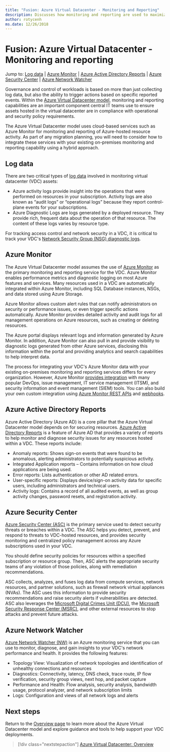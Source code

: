 ```yaml
---
title: "Fusion: Azure Virtual Datacenter - Monitoring and Reporting" 
description: Discusses how monitoring and reporting are used to maximize policy compliance of workloads and resources host in an Azure Virtual Datacenter
author: rotycenh
ms.date: 12/26/2018
---
```

# Fusion: Azure Virtual Datacenter - Monitoring and reporting

Jump to: [Log data](#log-data) | [Azure Monitor](#azure-monitor) | [Azure Active Directory Reports](#azure-active-directory-reports) | [Azure Security Center](#azure-security-center) | [Azure Network Watcher](#azure-network-watcher)

Governance and control of workloads is based on more than just collecting log data, but also the ability to trigger actions based on specific reported events. Within the [Azure Virtual Datacenter model](../virtual-datacenter/overview.md), monitoring and reporting capabilities are an important component central IT teams use to ensure assets hosted in the virtual datacenter are in compliance with operational and security policy requirements.

The Azure Virtual Datacenter model uses cloud-based services such as Azure Monitor for monitoring and reporting of Azure-hosted resource activity. As part of any migration planning, you will need to consider how to integrate these services with your existing on-premises monitoring and reporting capability using a hybrid approach.

## Log data

There are two critical types of [log data](https://docs.microsoft.com/en-us/azure/security/azure-log-audit) involved in monitoring virtual datacenter (VDC) assets:

- Azure activity logs provide insight into the operations that were performed on resources in your subscription. Activity logs are also known as “audit logs” or “operational logs” because they report control-plane events for your subscriptions.
- Azure Diagnostic Logs are logs generated by a deployed resource. They provide rich, frequent data about the operation of that resource. The content of these logs varies by resource type.

For tracking access control and network security in a VDC, it is critical to track your VDC's [Network Security Group (NSG) diagnostic logs](https://docs.microsoft.com/en-us/azure/virtual-network/virtual-network-nsg-manage-log).

## Azure Monitor

The Azure Virtual Datacenter model assumes the use of [Azure Monitor](https://docs.microsoft.com/en-us/azure/azure-monitor/overview) as the primary monitoring and reporting service for the VDC. Azure Monitor enables performance metrics and diagnostic logging on most Azure features and services. Many resources used in a VDC are automatically integrated within Azure Monitor, including SQL Database instances, NSGs, and data stored using Azure Storage.

Azure Monitor allows custom alert rules that can notify administrators on security or performance issues, or even trigger specific actions automatically. Azure Monitor provides detailed activity and audit logs for all management operations on Azure resources, such as creating or deleting resources.

The Azure portal displays relevant logs and information generated by Azure Monitor. In addition, Azure Monitor can also pull in and provide visibility to diagnostic logs generated from other Azure services, disclosing this information within the portal and providing analytics and search capabilities to help interpret data.

The process for integrating your VDC's Azure Monitor data with your existing on-premises monitoring and reporting services differs for every organization. However, Azure Monitor [provides integration](https://docs.microsoft.com/en-us/azure/monitoring-and-diagnostics/monitoring-partners) with many popular DevOps, issue management, IT service management (ITSM), and security information and event management (SIEM) tools. You can also build your own custom integration using [Azure Monitor REST APIs](#https://docs.microsoft.com/en-us/azure/monitoring-and-diagnostics/monitoring-rest-api-walkthrough) and [webhooks](#https://docs.microsoft.com/en-us/azure/monitoring-and-diagnostics/insights-webhooks-alerts).

## Azure Active Directory Reports

Azure Active Directory (Azure AD) is a core pillar that the Azure Virtual Datacenter model depends on for securing resources. [Azure Active Directory Reports](https://docs.microsoft.com/en-us/azure/active-directory/reports-monitoring/overview-reports) is a feature of Azure AD that provides a variety of reports to help monitor and diagnose security issues for any resources hosted within a VDC. These reports include:

- Anomaly reports: Shows sign-on events that were found to be anomalous, alerting administrators to potentially suspicious activity.
- Integrated Application reports – Contains information on how cloud applications are being used.
- Error reports: Lists authentication or other AD related errors.
- User-specific reports: Displays device/sign-on activity data for specific users, including administrators and technical users.
- Activity logs: Contains a record of all audited events, as well as group activity changes, password resets, and registration activity.

## Azure Security Center

[Azure Security Center (ASC)](https://docs.microsoft.com/en-us/azure/security-center/) is the primary service used to detect security threats or breaches within a VDC. The ASC helps you detect, prevent, and respond to threats to VDC-hosted resources, and provides security monitoring and centralized policy management across any Azure subscriptions used in your VDC.

You should define security policies for resources within a specified subscription or resource group. Then, ASC alerts the appropriate security teams of any violation of those policies, along with remediation recommendations.

ASC collects, analyzes, and fuses log data from compute services, network resources, and partner solutions, such as firewall network virtual appliances (NVAs). The ASC uses this information to provide security recommendations and raise security alerts if vulnerabilities are detected. ASC also leverages the [Microsoft Digital Crimes Unit (DCU)](https://news.microsoft.com/presskits/dcu/), the [Microsoft Security Response Center (MSRC)](https://www.microsoft.com/en-us/msrc), and other external resources to stop attacks and prevent future attacks.

## Azure Network Watcher

[Azure Network Watcher (NW)](https://docs.microsoft.com/en-us/azure/network-watcher/) is an Azure monitoring service that you can use to monitor, diagnose, and gain insights to your VDC's network performance and health. It provides the following features:

- Topology View: Visualization of network topologies and identification of unhealthy connections and resources
- Diagnostics: Connectivity, latency, DNS check, trace route, IP flow verification, security group views, next hop, and packet capture
- Performance and Health: Flow analysis, security analysis, bandwidth usage, protocol analyzer, and network subscription limits
- Logs: Configuration and views of all network logs and alerts

## Next steps

Return to the [Overview page](../virtual-datacenter/overview.md) to learn more about the Azure Virtual Datacenter model and explore guidance and tools to help support your VDC deployments.

> [!div class="nextstepaction"]
> [Azure Virtual Datacenter: Overview](../virtual-datacenter/overview.md)
